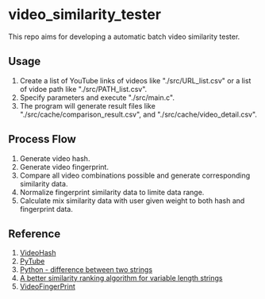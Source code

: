 # video_similarity_tester

This repo aims for developing a automatic batch video similarity tester.

## Usage

1. Create a list of YouTube links of videos like "./src/URL_list.csv" or a list of vidoe path like "./src/PATH_list.csv".
2. Specify parameters and execute "./src/main.c".
3. The program will generate result files like "./src/cache/comparison_result.csv", and "./src/cache/video_detail.csv".

## Process Flow

1. Generate video hash.
2. Generate video fingerprint.
3. Compare all video combinations possible and generate corresponding similarity data.
4. Normalize fingerprint similarity data to limite data range.
5. Calculate mix similarity data with user given weight to both hash and fingerprint data.

## Reference

1. [VideoHash](https://github.com/akamhy/videohash)
2. [PyTube](https://www.the-analytics.club/download-youtube-videos-in-python/)
3. [Python - difference between two strings](https://stackoverflow.com/questions/17904097/python-difference-between-two-strings)
4. [A better similarity ranking algorithm for variable length strings](https://stackoverflow.com/questions/653157/a-better-similarity-ranking-algorithm-for-variable-length-strings)
5. [VideoFingerPrint](https://pypi.org/project/videofingerprint/)
